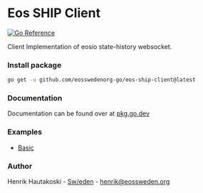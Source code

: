 # Eos SHIP Client

[![Go Reference](https://pkg.go.dev/badge/github.com/eosswedenorg-go/eos-ship-client.svg)](https://pkg.go.dev/github.com/eosswedenorg-go/eos-ship-client)

Client Implementation of eosio state-history websocket.

### Install package

``` bash
go get -u github.com/eosswedenorg-go/eos-ship-client@latest
```

### Documentation

Documentation can be found over at [pkg.go.dev](https://pkg.go.dev/github.com/eosswedenorg-go/eos-ship-client)

### Examples

* [Basic](example_basic_test.go)

### Author

Henrik Hautakoski - [Sw/eden](https://eossweden.org/) - [henrik@eossweden.org](mailto:henrik@eossweden.org)
